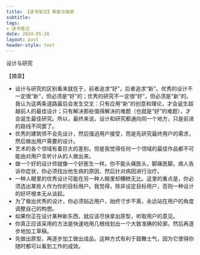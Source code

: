 ```yaml
---
title: 【读书笔记】黑客与画家
subtitle: 
tags: 
- 读书笔记
date: 2024-05-20
layout: post
header-style: text
---
```


设计与研究

【摘录】

- 设计与研究的区别看来就在于，前者追求“好”，后者追求“新”。优秀的设计不一定很“新”，但必须是“好”的；优秀的研究不一定很“好”，但必须是“新”的。我认为这两条道路最后会发生交叉：只有应用“新”的创意和理论，才会诞生超越前人的最佳设计；只有解决那些值得解决的难题（也就是“好”的难题），才会诞生最佳研究。所以，最终来说，设计和研究都通向同一个地方，只是前进的路线不同罢了。
- 优秀的建筑师不会先设计，然后强迫用户接受，而是先研究最终用户的需求，然后做出用户需要的设计。
- 艺术的各个领域有着巨大的差别，但是我觉得任何一个领域的最佳作品都不可能由对用户言听计从的人做出来。
- 做一个好的设计师就像一个好医生一样。你不能头痛医头，脚痛医脚。病人告诉你症状，你必须找出他生病的原因，然后针对病因进行治疗。
- 一种人眼里的优秀设计可能在另一种人眼里却糟糕无比。这里的重点是，你必须选出某些人作为你的目标用户。我觉得，除非设定目标用户，否则一种设计的好坏根本无从谈起。
- 为了做出优秀的设计，你必须贴近用户，始终寸步不离，永远站在用户的角度调整自己的构想。
- 如果你正在设计某种新东西，就应该尽快拿出原型，听取用户的意见。
- 你真正应该采用的方法是快速地用几根线划出一个大致准确的轮廓，然后再逐步地加工草稿。
- 先做出原型，再逐步加工做出成品，这种方式有利于鼓舞士气，因为它使得你随时都可以看到工作的成效。

